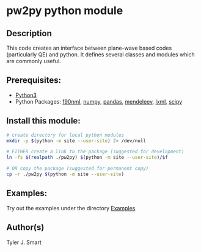 pw2py python module
====================

Description
------------------------------------
This code creates an interface between plane-wave based codes (particularly QE) and python. 
It defines several classes and modules which are commonly useful.

Prerequisites:
------------------------------------
* [Python3](https://www.python.org/downloads)
* Python Packages: [f90nml](https://pypi.org/project/f90nml/), [numpy](https://pypi.org/project/numpy/), [pandas](https://pypi.org/project/numpy/), [mendeleev](https://pypi.org/project/mendeleev/), [lxml](https://pypi.org/project/lxml/), [scipy](https://pypi.org/project/scipy/)

Install this module:
------------------

```bash
# create directory for local python modules
mkdir -p $(python -m site --user-site) 2> /dev/null

# EITHER create a link to the package (suggested for development)
ln -fs $(realpath ./pw2py) $(python -m site --user-site)/$f

# OR copy the package (suggested for permanent copy)
cp -r ./pw2py $(python -m site --user-site)
```

Examples:
------------------------------------
Try out the examples under the directory [Examples](Examples/)


Author(s)
------------------------------------
Tyler J. Smart

